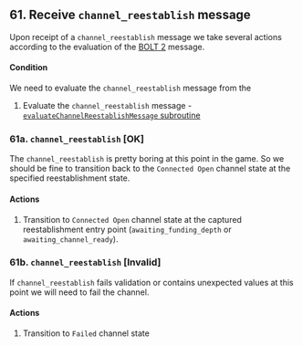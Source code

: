 ## 61. Receive `channel_reestablish` message

Upon receipt of a `channel_reestablish` message we take several actions according to the evaluation of the [BOLT 2](https://github.com/lightning/bolts/blob/master/02-peer-protocol.md#message-retransmission) message.

#### Condition

We need to evaluate the `channel_reestablish` message from the

1. Evaluate the `channel_reestablish` message - [`evaluateChannelReestablishMessage` subroutine](../routines/evaluateChannelReestablishMessage.md)

### 61a. `channel_reestablish` [OK]

The `channel_reestablish` is pretty boring at this point in the game. So we should be fine to transition back to the `Connected Open` channel state at the specified reestablishment state.

#### Actions

1. Transition to `Connected Open` channel state at the captured reestablishment entry point (`awaiting_funding_depth` or `awaiting_channel_ready`).

### 61b. `channel_reestablish` [Invalid]

If `channel_reestablish` fails validation or contains unexpected values at this point we will need to fail the channel.

#### Actions

1. Transition to `Failed` channel state
